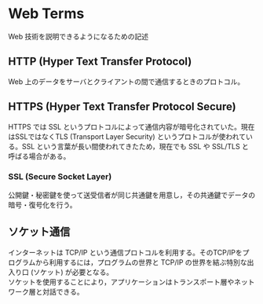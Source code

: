 # Web Terms

Web 技術を説明できるようになるための記述  

## HTTP (Hyper Text Transfer Protocol)

Web 上のデータをサーバとクライアントの間で通信するときのプロトコル。

## HTTPS (Hyper Text Transfer Protocol Secure)

HTTPS では SSL というプロトコルによって通信内容が暗号化されていた。現在はSSLではなくTLS (Transport Layer Security) というプロトコルが使われている。SSL という言葉が長い間使われてきたため，現在でも SSL や SSL/TLS と呼ばる場合がある。

### SSL (Secure Socket Layer)

公開鍵・秘密鍵を使って送受信者が同じ共通鍵を用意し，その共通鍵でデータの暗号・復号化を行う。

## ソケット通信

インターネットは TCP/IP という通信プロトコルを利用する。そのTCP/IPをプログラムから利用するには，プログラムの世界と TCP/IP の世界を結ぶ特別な出入り口 (ソケット) が必要となる。  
ソケットを使用することにより，アプリケーションはトランスポート層やネットワーク層と対話できる。
